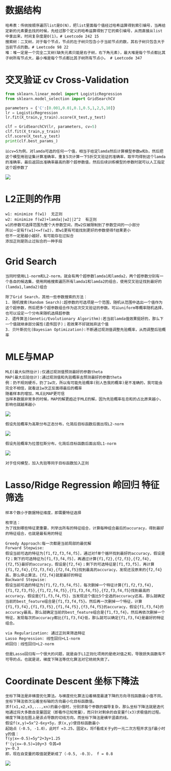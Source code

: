 # 数据结构
```
哈希表：传统按顺序遍历list是O(N)，把list里面每个值经过哈希运算得到索引编号，当再给定新的元素要去找的时候，先经过那个定义的哈希运算得到了它的索引编号，从而直接从list中拿出来，时间复杂度是O(1)。# Leetcode 242 15
搜索树：二叉树，对于每个节点，节点的左子树只包含小于当前节点的数，其右子树只包含大于当前节点的数。# Leetcode 98 22
堆：堆一定是一个完全二叉树(缺失元素只能是右子树，右下角元素)，最大堆是每个节点都比其子树所有节点大，最小堆是每个节点都比其子树所有节点小。 # Leetcode 347
```

# 交叉验证 cv Cross-Validation
```python
from sklearn.linear_model import LogisticRegression
from sklearn.model_selection import GridSearchCV

parameters = {'C':[0.001,0.01,0.1,0.5,1,2,5,10]}
lr = LogisticRegression
lr.fit(X_train,y_train).score(X_test,y_test)

clf = GridSearchCV(lr, parameters, cv=5)
clf.fit(X_train,y_train)
clf.score(X_test,y_test)
print(clf.best_params_)
```
```
以cv=5为例，对lamda可选的任何一个值，相当于给定lamda然后计算模型参数w和b，然后把这个模型用验证集计算准确率，重复5次计算一下5折交叉验证的准确率，取平均得到这个lamda的准确率，最后返回出准确率最高的那个超参数值，然后后续训练模型的参数时就可以人工指定这个超参数了
```
![](https://github.com/f1rstb100d/greedy/blob/master/jpg/%E4%BA%A4%E5%8F%89%E9%AA%8C%E8%AF%81.jpg)

# L2正则的作用
```
w1: minimize f(w1)  无正则
w2: minimize f(w2)+lamda||w2||2^2  有正则
w1的参数可选择范围为整个大参数空间，而w2仅被限制到了参数空间的一小部分
所以一定有f(w1)<=f(w2)，即w1更有可能找到更好的参数使得f结果更小
但不一定是越小越好，有可能存在过拟合
添加正则是防止过拟合的一种手段
```

# Grid Search
```
当同时使用L1-norm和L2-norm，就会有两个超参数lamda1和lamda2，两个超参数分别有一个各自的候选集，使用网格搜索遍历所有lamda1和lamda2的组合，使用交叉验证找到最好的(lamda1,lamda2)组合

除了Grid Search，其他一些参数搜索的方法：
1. 随机搜索(Random Search):超参数的可选项是一个范围，随机从范围中选出一个值作为这个超参数，然后把多个超参数组合作为这次交叉验证的参数。可以uniform等概率随机选择，也可以设定一个分布来随机选择超参数
2. 遗传算法(Genetic/Evolutionary Algorithm):若当前lamda值效果挺好的，那么下一个值就继承部分属性(遗传因子)；若效果不好就抛弃这个值
3. 贝叶斯优化(Bayesian Optimization):不断通过观测值调整先验概率，从而调整后验概率
```

# MLE与MAP
```
MLE(最大似然估计):仅通过观测值预测最好的参数theta
MAP(最大后验估计):通过观测值和先验概率去预测最好的参数theta
例：扔不规则硬币，扔了1w次，所以有可能先验概率(别人告我的概率)是不准确的，我可能会完全不相信，就看这1w次正反面得最后的概率
随着样本的增加，MLE比MAP更可信
当样本数据非常多的时候，MAP的解更趋近于MLE的解，因为先验概率在总和的占比原来越小，影响也就越来越小
```
![](https://github.com/f1rstb100d/greedy/blob/master/jpg/MLE%E4%B8%8EMAP%E6%95%B0%E5%AD%A6%E5%85%AC%E5%BC%8F.jpg)
```
假设先验概率为高斯分布正态分布，化简后目标函数后面出现L2-norm
```
![](https://github.com/f1rstb100d/greedy/blob/master/jpg/%E9%AB%98%E6%96%AF%E5%85%88%E9%AA%8C%E5%88%B0L2%E6%AD%A3%E5%88%99.jpg)
```
假设先验概率为拉普拉斯分布，化简后目标函数后面出现L1-norm
```
![](https://github.com/f1rstb100d/greedy/blob/master/jpg/%E6%8B%89%E6%99%AE%E6%8B%89%E6%96%AF%E5%85%88%E9%AA%8C%E5%88%B0L1%E6%AD%A3%E5%88%99.jpg)
```
对于任何模型，加入先验等同于目标函数加入正则
```

# Lasso/Ridge Regression 岭回归 特征筛选
```
样本个数小于数据特征维度，即需要特征选择

枚举法：
为了找到哪些特征更重要，列举出所有的特征组合，计算每种组合最后的accuracy，得到最好的特征组合，也就是最有用的特征

Greedy Approach:每一次都是当前局部的最优解
Forward Stepwise:
假设当前可选的特征为[f1,f2,f3,f4,f5]，通过对f单个循环找到最好的accuracy，假设是f2；剩下的可选特征为[f1,f3,f4,f5]，再通过计算{f1,f2},{f2,f3},{f2,f4},{f2,f5}最好的accuracy，假设是{f2,f4}；剩下的可选特征是[f1,f3,f5]，再计算{f1,f2,f4},{f2,f3,f4},{f2,f4,f5}找到最高的accuracy，发现还没原来的{f2,f4}高，那么停止算法，{f2,f4}就是最好的特征
Backward Stepwise:
假设当前可选的特征为[f1,f2,f3,f4,f5]，每次删掉一个特征计算{f1,f2,f3,f4},{f1,f2,f3,f5},{f1,f2,f4,f5},{f1,f3,f4,f5},{f2,f3,f4,f5}找到最高的accuracy，假设是{f1,f3,f4,f5}，当发现这个值比5个全选的accuracy还高，那么就确定当前的best_feature组合是{f1,f3,f4,f5}。然后再一次删掉一个特征，计算{f1,f3,f4},{f1,f3,f5},{f1,f4,f5},{f3,f4,f5}的accuracy，假设{f1,f3,f4}的accuracy最高，那么就确定当前的best_feature组合是{f1,f3,f4}。然后再依次删掉一个特征，发现每次的accuracy都比{f1,f3,f4}低，那么就可以确定{f1,f3,f4}是最好的特征组合。

via Regularization: 通过正则来筛选特征
Lasso Regression: 线性回归+L1-norm
岭回归：线性回归+L2-norm

但是Lasso回归有一个很大的问题，就是由于L1正则化项用的是绝对值之和，导致损失函数有不可导的点。也就是说，梯度下降法等优化算法对它统统失效了。
```

# Coordinate Descent 坐标下降法
```
坐标下降法是非梯度优化算法。与梯度优化算法沿着梯度最速下降的方向寻找函数最小值不同，坐标下降法依次沿着坐标轴的方向最小化目标函数值。
求f(x1,x2,x3,...,xn)的最小值时，分别求每个参数的偏导复杂，那么坐标下降法就是迭代地通过将大多数自变量固定（即看作已知常量），而只针对剩余的自变量f(x3)求极值的过程。
梯度下降法在图上是该点导数的切线方向，而坐标下降法是横平竖直的线。
假设f(x,y)=5x^2-6xy+5y，求(x,y)使目标函数最小
起始点（-0.5, -1.0），此时f =3.25，固定x，将f看成关于y的一元二次方程并求当f最小时y的值：
f(y|x=-0.5)=5y^2+3y+1.25
f'(y|x=-0.5)=10y+3 令其=0
y=-0.3
即，现在自变量的取值就更新成了（-0.5, -0.3）， f = 0.8
```
![](https://upload.wikimedia.org/wikipedia/commons/thumb/e/e3/Coordinate_descent.svg/800px-Coordinate_descent.svg.png)
